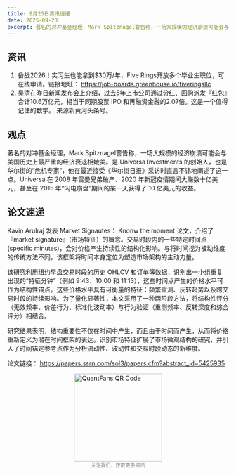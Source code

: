 ```yaml
---
title: 9月23日资讯速递
date: 2025-09-23
excerpt: 著名的对冲基金经理，Mark Spitznagel警告称，一场大规模的经济崩溃可能会与美国历史上最严重的经济衰退相媲美。是 Universa Investments 的创始人，也是华尔街的“危机专家”，他在最近接受《华尔街日报》采访时直言不讳地阐述了这一点。Universa 在 2008 年雷曼兄弟破产、2020 年新冠疫情期间大赚数十亿美元，甚至在 2015 年“闪电崩盘”期间的某一天获得了 10 亿美元的收益。
---
```


## 资讯
1. 备战2026！实习生也能拿到$30万/年，Five Rings开放多个毕业生职位，可在线申请。链接地址： https://job-boards.greenhouse.io/fiveringsllc
2. 吴清在昨日新闻发布会上介绍，过去5年上市公司通过分红、回购派发『红包』合计10.6万亿元，相当于同期股票 IPO 和再融资金融的2.07倍。这是一个值得记住的数字。 来源新黄河头条号。

## 观点

著名的对冲基金经理，Mark Spitznagel警告称，一场大规模的经济崩溃可能会与美国历史上最严重的经济衰退相媲美。是 Universa Investments 的创始人，也是华尔街的“危机专家”，他在最近接受《华尔街日报》采访时直言不讳地阐述了这一点。Universa 在 2008 年雷曼兄弟破产、2020 年新冠疫情期间大赚数十亿美元，甚至在 2015 年“闪电崩盘”期间的某一天获得了 10 亿美元的收益。

## 论文速递
Kavin Arulraj 发表 Market Signautes： Knonw the moment 论文，介绍了『market signature』（市场特征）的概念。交易时段内的一些特定时间点(specific minutes)，会对价格产生持续性的结构化影响。与将时间视为被动维度的传统方法不同，该框架将时间本身定位为塑造市场架构的主动力量。

该研究利用纽约早盘交易时段的历史 OHLCV 和订单簿数据，识别出一小组重复出现的“特征分钟”（例如 9:43、10:00 和 11:13），这些时间点产生的价格水平可作为结构性锚点。这些价格水平具有可衡量的特征：频繁重测、反转趋势以及跨交易时段的持续影响。为了量化显著性，本文采用了一种两阶段方法，将结构性评分（无效频率、价差行为、标准化波动率）与行为验证（重测频率、反转深度和综合评分）相结合。

研究结果表明，结构重要性不仅在时间中产生，而且由于时间而产生，从而将价格重新定义为潜在时间框架的表达。识别市场特征扩展了市场微观结构的研究，并引入了时间锚定参考点作为分析流动性、波动性和交易时段动态的新维度。

论文链接： https://papers.ssrn.com/sol3/papers.cfm?abstract_id=5425935

<div style='width:100%;display: flex;flex-direction:column; align-items: center'>
<img style="width:200px" src='https://images.jieyu.ai/images/hot/quantfans_100.jpg' alt='QuantFans QR Code'>
<span style='font-size:0.8em;display:inline-block;width:100%;text-align:center;color:grey'>关注我们，获取更多资讯</span>
</div>
